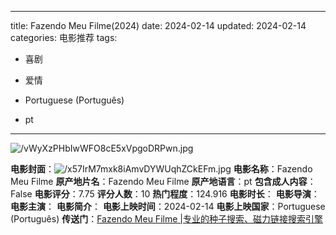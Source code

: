 
---
title: Fazendo Meu Filme(2024)
date: 2024-02-14
updated: 2024-02-14
categories: 电影推荐
tags:

- 喜剧
- 爱情

- Portuguese (Português)
- pt
---

<img src="https://image.tmdb.org/t/p/original/vWyXzPHbIwWFO8cE5xVpgoDRPwn.jpg" alt="/vWyXzPHbIwWFO8cE5xVpgoDRPwn.jpg" title="/vWyXzPHbIwWFO8cE5xVpgoDRPwn.jpg">

**电影封面**：<img src="https://image.tmdb.org/t/p/w200/x57IrM7mxk8iAmvDYWUqhZCkEFm.jpg" alt="/x57IrM7mxk8iAmvDYWUqhZCkEFm.jpg" title="/x57IrM7mxk8iAmvDYWUqhZCkEFm.jpg">
**电影名称**：Fazendo Meu Filme
**原产地片名**：Fazendo Meu Filme
**原产地语言**：pt
**包含成人内容**：False
**电影评分**：7.75
**评分人数**：10
**热门程度**：124.916
**电影时长**：
**电影导演**：
**电影主演**：
**电影简介**：
**电影上映时间**：2024-02-14
**电影上映国家**：Portuguese (Português)
**传送门**：[Fazendo Meu Filme |专业的种子搜索、磁力链接搜索引擎](https://movie.amd794.com:2083/?search=Fazendo%20Meu%20Filme&ordering=&mode=match_phrase&page_size=10&page=1)

